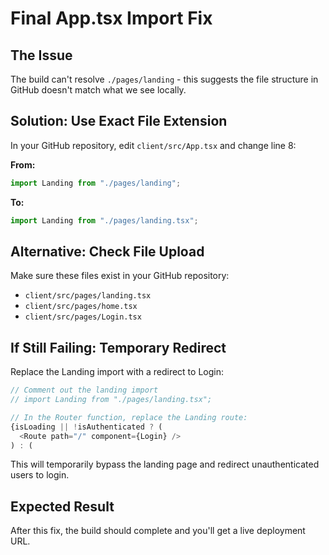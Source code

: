 # Final App.tsx Import Fix

## The Issue
The build can't resolve `./pages/landing` - this suggests the file structure in GitHub doesn't match what we see locally.

## Solution: Use Exact File Extension
In your GitHub repository, edit `client/src/App.tsx` and change line 8:

**From:**
```typescript
import Landing from "./pages/landing";
```

**To:**
```typescript
import Landing from "./pages/landing.tsx";
```

## Alternative: Check File Upload
Make sure these files exist in your GitHub repository:
- `client/src/pages/landing.tsx`
- `client/src/pages/home.tsx` 
- `client/src/pages/Login.tsx`

## If Still Failing: Temporary Redirect
Replace the Landing import with a redirect to Login:

```typescript
// Comment out the landing import
// import Landing from "./pages/landing.tsx";

// In the Router function, replace the Landing route:
{isLoading || !isAuthenticated ? (
  <Route path="/" component={Login} />
) : (
```

This will temporarily bypass the landing page and redirect unauthenticated users to login.

## Expected Result
After this fix, the build should complete and you'll get a live deployment URL.